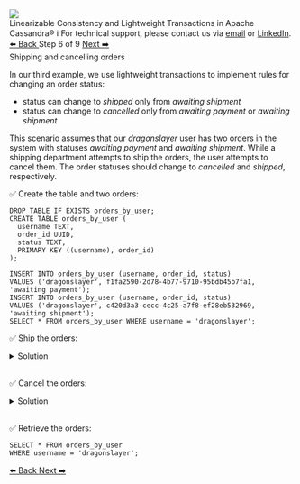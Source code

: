 <!-- TOP -->
<div class="top">
  <img src="https://datastax-academy.github.io/katapod-shared-assets/images/ds-academy-logo.svg" />
  <div class="scenario-title-section">
    <span class="scenario-title">Linearizable Consistency and Lightweight Transactions in Apache Cassandra®</span>
    <span class="scenario-subtitle">ℹ️ For technical support, please contact us via <a href="mailto:aleksandr.volochnev@datastax.com">email</a> or <a href="https://dtsx.io/aleks">LinkedIn</a>.</span>
  </div>
</div>

<!-- NAVIGATION -->
<div id="navigation-top" class="navigation-top">
 <a href='command:katapod.loadPage?[{"step":"step5-astra"}]'
   class="btn btn-dark navigation-top-left">⬅️ Back
 </a>
<span class="step-count"> Step 6 of 9</span>
 <a href='command:katapod.loadPage?[{"step":"step7-astra"}]' 
    class="btn btn-dark navigation-top-right">Next ➡️
  </a>
</div>

<!-- CONTENT -->

<div class="step-title">Shipping and cancelling orders</div>

In our third example, we use lightweight transactions to implement rules for changing an order status:
- status can change to *shipped* only from *awaiting shipment*
- status can change to *cancelled* only from *awaiting payment* or *awaiting shipment*

This scenario assumes that our *dragonslayer* user has two orders in the system with statuses 
*awaiting payment* and *awaiting shipment*. While a shipping department attempts to ship the orders, the user 
attempts to cancel them. The order statuses should change to *cancelled* and *shipped*, respectively.  

✅ Create the table and two orders:
```
DROP TABLE IF EXISTS orders_by_user;
CREATE TABLE orders_by_user (
  username TEXT,
  order_id UUID,
  status TEXT,
  PRIMARY KEY ((username), order_id)
);

INSERT INTO orders_by_user (username, order_id, status) 
VALUES ('dragonslayer', f1fa2590-2d78-4b77-9710-95bdb45b7fa1, 'awaiting payment');
INSERT INTO orders_by_user (username, order_id, status) 
VALUES ('dragonslayer', c420d3a3-cecc-4c25-a7f8-ef28eb532969, 'awaiting shipment');
SELECT * FROM orders_by_user WHERE username = 'dragonslayer';
```

✅ Ship the orders: 
<details>
  <summary>Solution</summary>

```
UPDATE orders_by_user SET status = 'shipped' 
WHERE username = 'dragonslayer' 
  AND order_id = f1fa2590-2d78-4b77-9710-95bdb45b7fa1
IF status = 'awaiting shipment';
UPDATE orders_by_user SET status = 'shipped' 
WHERE username = 'dragonslayer' 
  AND order_id = c420d3a3-cecc-4c25-a7f8-ef28eb532969
IF status = 'awaiting shipment';
```

</details>

<br/>

✅ Cancel the orders:
<details>
  <summary>Solution</summary>

```
UPDATE orders_by_user 
SET status = 'cancelled' 
WHERE username = 'dragonslayer' 
  AND order_id = f1fa2590-2d78-4b77-9710-95bdb45b7fa1
IF status IN ('awaiting payment','awaiting shipment');
UPDATE orders_by_user 
SET status = 'cancelled' 
WHERE username = 'dragonslayer' 
  AND order_id = c420d3a3-cecc-4c25-a7f8-ef28eb532969
IF status IN ('awaiting payment','awaiting shipment');
```

</details>

<br/>

✅ Retrieve the orders:
```
SELECT * FROM orders_by_user
WHERE username = 'dragonslayer';
```

<!-- NAVIGATION -->
<div id="navigation-bottom" class="navigation-bottom">
 <a href='command:katapod.loadPage?[{"step":"step5-astra"}]'
   class="btn btn-dark navigation-bottom-left">⬅️ Back
 </a>
 <a href='command:katapod.loadPage?[{"step":"step7-astra"}]'
    class="btn btn-dark navigation-bottom-right">Next ➡️
  </a>
</div>

